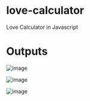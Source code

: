 # love-calculator
Love Calculator in Javascript


# Outputs

![image](https://user-images.githubusercontent.com/91014156/199937307-a001e1b6-a617-4ae5-a546-1f7f31ab2a66.png)

![image](https://user-images.githubusercontent.com/91014156/199937513-c3a12f7c-a27f-4919-b7fb-e635b1e36e62.png)

![image](https://user-images.githubusercontent.com/91014156/199937446-451eadf6-8700-483d-a2bc-25c0f40f7acf.png)

